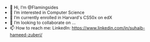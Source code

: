 - 👋 Hi, I’m @Flamingsides
- 👀 I’m interested in Computer Science
- 🌱 I’m currently enrolled in Harvard's CS50x on edX
- 💞️ I’m looking to collaborate on ...
- 📫 How to reach me: LinkedIn: https://www.linkedin.com/in/suhaib-hameed-zuberi/

<!---
Flamingsides/Flamingsides is a ✨ special ✨ repository because its `README.md` (this file) appears on your GitHub profile.
You can click the Preview link to take a look at your changes.
--->
